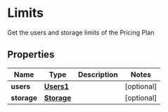 

# Limits

Get the users and storage limits of the Pricing Plan

## Properties

| Name | Type | Description | Notes |
|------------ | ------------- | ------------- | -------------|
|**users** | [**Users1**](Users1.md) |  |  [optional] |
|**storage** | [**Storage**](Storage.md) |  |  [optional] |



